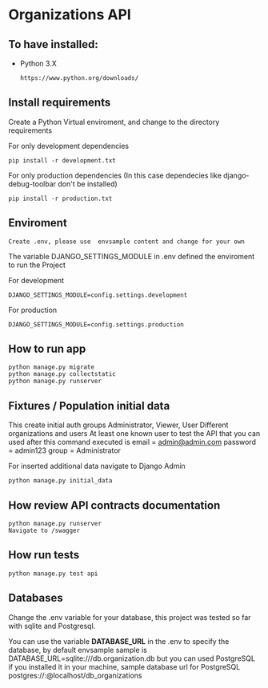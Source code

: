 # Organizations API

## To have installed:

- Python 3.X

  ```
  https://www.python.org/downloads/
  ```

## Install requirements

Create a Python Virtual enviroment, and change to the directory
requirements

For only development dependencies

```
pip install -r development.txt
```

For only production dependencies (In this case dependecies like django-debug-toolbar don't be installed)

```
pip install -r production.txt
```

## Enviroment

```
Create .env, please use  envsample content and change for your own
```

The variable DJANGO_SETTINGS_MODULE in .env defined the enviroment to run
the Project

For development

```
DJANGO_SETTINGS_MODULE=config.settings.development
```

For production

```
DJANGO_SETTINGS_MODULE=config.settings.production
```

## How to run app

```
python manage.py migrate
python manage.py collectstatic
python manage.py runserver
```

## Fixtures / Population initial data

This create initial auth groups Administrator, Viewer, User
Different organizations and users
At least one known user to test the API that you can used after this command executed is
email = admin@admin.com
password = admin123
group = Administrator

For inserted additional data navigate to Django Admin

```
python manage.py initial_data
```

## How review API contracts documentation

```
python manage.py runserver
Navigate to /swagger
```

## How run tests

```
python manage.py test api
```

## Databases

Change the .env variable for your database, this project was tested so far
with sqlite and Postgresql.

You can use the variable **DATABASE_URL** in the .env
to specify the database, by default envsample sample is
DATABASE_URL=sqlite:///db.organization.db
but you can used PostgreSQL if you installed it in your machine,
sample database url for PostgreSQL postgres://<youruser>:<yourpassword>@localhost/db_organizations

